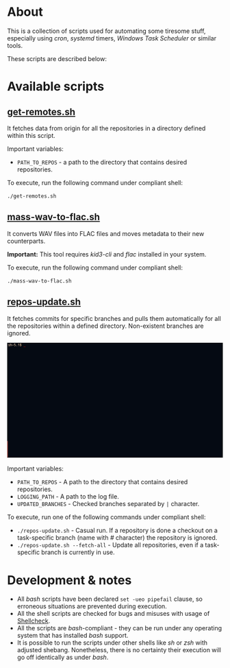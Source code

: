 # About
This is a collection of scripts used for automating some tiresome stuff, especially using _cron_, _systemd_ timers, _Windows Task Scheduler_ or similar tools.

These scripts are described below:


# Available scripts

## [get-remotes.sh](src/get-remotes.sh)
It fetches data from origin for all the repositories in a directory defined within this script.

Important variables:

* ```PATH_TO_REPOS``` - a path to the directory that contains desired repositories.

To execute, run the following command under compliant shell:

```
./get-remotes.sh
```


## [mass-wav-to-flac.sh](src/mass-wav-to-flac.sh)

It converts WAV files into FLAC files and moves metadata to their new counterparts.

**Important:** This tool requires _kid3-cli_ and _flac_ installed in your system.

To execute, run the following command under compliant shell:
```
./mass-wav-to-flac.sh
```


## [repos-update.sh](src/repos-update.sh)
It fetches commits for specific branches and pulls them automatically for all the repositories within a defined directory. Non-existent branches are ignored.

![A GIF showing repos-update.sh in action.](imgs/repos-update.gif)

Important variables:

* ```PATH_TO_REPOS``` - A path to the directory that contains desired repositories.
* ```LOGGING_PATH``` - A path to the log file.
* ```UPDATED_BRANCHES``` - Checked branches separated by ```|``` character.

To execute, run one of the following commands under compliant shell:

* ```./repos-update.sh``` - Casual run. If a repository is done a checkout on a task-specific branch (name with _#_ character) the repository is ignored.
* ```./repos-update.sh --fetch-all``` - Update all repositories, even if a task-specific branch is currently in use.


# Development & notes

* All _bash_ scripts have been declared ```set -ueo pipefail``` clause, so erroneous situations are prevented during execution.
* All the shell scripts are checked for bugs and misuses with usage of [Shellcheck](https://www.shellcheck.net/).
* All the scripts are _bash_-compliant - they can be run under any operating system that has installed _bash_ support.
* It is possible to run the scripts under other shells like _sh_ or _zsh_ with adjusted shebang. Nonetheless, there is no certainty their execution will go off identically as under _bash_.
